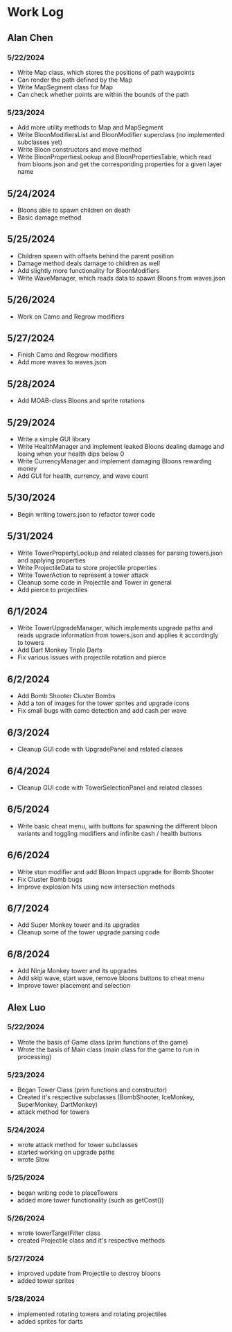 # Work Log

## Alan Chen

### 5/22/2024

- Write Map class, which stores the positions of path waypoints
- Can render the path defined by the Map
- Write MapSegment class for Map
- Can check whether points are within the bounds of the path

### 5/23/2024

- Add more utility methods to Map and MapSegment
- Write BloonModifiersList and BloonModifier superclass (no implemented subclasses yet)
- Write Bloon constructors and move method
- Write BloonPropertiesLookup and BloonPropertiesTable, which read from bloons.json and get the corresponding properties for a given layer name

## 5/24/2024

- Bloons able to spawn children on death
- Basic damage method

## 5/25/2024

- Children spawn with offsets behind the parent position
- Damage method deals damage to children as well
- Add slightly more functionality for BloonModifiers
- Write WaveManager, which reads data to spawn Bloons from waves.json

## 5/26/2024

- Work on Camo and Regrow modifiers

## 5/27/2024

- Finish Camo and Regrow modifiers
- Add more waves to waves.json

## 5/28/2024

- Add MOAB-class Bloons and sprite rotations

## 5/29/2024

- Write a simple GUI library
- Write HealthManager and implement leaked Bloons dealing damage and losing when your health dips below 0
- Write CurrencyManager and implement damaging Bloons rewarding money
- Add GUI for health, currency, and wave count

## 5/30/2024
- Begin writing towers.json to refactor tower code

## 5/31/2024
- Write TowerPropertyLookup and related classes for parsing towers.json and applying properties
- Write ProjectileData to store projectile properties
- Write TowerAction to represent a tower attack
- Cleanup some code in Projectile and Tower in general
- Add pierce to projectiles

## 6/1/2024
- Write TowerUpgradeManager, which implements upgrade paths and reads upgrade information from towers.json and applies it accordingly to towers
- Add Dart Monkey Triple Darts
- Fix various issues with projectile rotation and pierce

## 6/2/2024
- Add Bomb Shooter Cluster Bombs
- Add a ton of images for the tower sprites and upgrade icons
- Fix small bugs with camo detection and add cash per wave

## 6/3/2024
- Cleanup GUI code with UpgradePanel and related classes

## 6/4/2024
- Cleanup GUI code with TowerSelectionPanel and related classes

## 6/5/2024
- Write basic cheat menu, with buttons for spawning the different bloon variants and toggling modifiers and infinite cash / health buttons

## 6/6/2024
- Write stun modifier and add Bloon Impact upgrade for Bomb Shooter
- Fix Cluster Bomb bugs
- Improve explosion hits using new intersection methods

## 6/7/2024
- Add Super Monkey tower and its upgrades
- Cleanup some of the tower upgrade parsing code

## 6/8/2024
- Add Ninja Monkey tower and its upgrades
- Add skip wave, start wave, remove bloons buttons to cheat menu
- Improve tower placement and selection

## Alex Luo

### 5/22/2024

- Wrote the basis of Game class (prim functions of the game)
- Wrote the basis of Main class (main class for the game to run in processing)

### 5/23/2024

- Began Tower Class (prim functions and constructor)
- Created it's respective subclasses (BombShooter, IceMonkey, SuperMonkey, DartMonkey)
- attack method for towers

### 5/24/2024
- wrote attack method for tower subclasses
- started working on upgrade paths
- wrote Slow

### 5/25/2024
 - began writing code to placeTowers
 - added more tower functionality (such as getCost())

### 5/26/2024
 - wrote towerTargetFilter class
 - created Projectile class and it's respective methods

### 5/27/2024
 - improved update from Projectile to destroy bloons
 - added tower sprites

### 5/28/2024
 - implemented rotating towers and rotating projectiles
 - added sprites for darts

